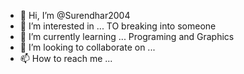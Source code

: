 - 👋 Hi, I’m @Surendhar2004
- 👀 I’m interested in ... TO breaking into someone
- 🌱 I’m currently learning ... Programing and Graphics
- 💞️ I’m looking to collaborate on ... 
- 📫 How to reach me ...

<!---
Surendhar2004/Surendhar2004 is a ✨ special ✨ repository because its `README.md` (this file) appears on your GitHub profile.
You can click the Preview link to take a look at your changes.
--->
